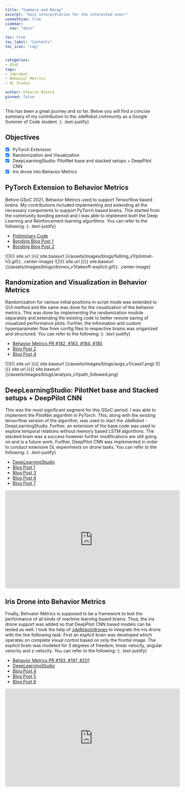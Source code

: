 ```yaml
---
title: "Summary and Recap"
excerpt: "Easy interpretation for the interested ones!"
usemathjax: true
sidebar:
  nav: "docs"

toc: true
toc_label: "Contents"
toc_icon: "cog"


categories:
- GSoC
tags:
- Jderobot
- Behavior Metrics
- DL Studio

author: Utkarsh Mishra
pinned: false
---
```


This has been a great journey and so far. Below you will find a concise summary of my contribution to the JdeRobot community as a Google Summer of Code student.
{: .text-justify}

## Objectives

- [x] PyTorch Extension
- [x] Randomization and Visualization
- [x] DeepLearningStudio: PilotNet base and stacked setups + DeepPilot CNN
- [x] Iris drone into Behavior Metrics

## PyTorch Extension to Behavior Metrics

Before GSoC 2021, Behavior Metrics used to support Tensorflow based brains. My contributions included implementing and extending all the necessary components to support PyTorch based brains. This started from the community bonding period and I was able to implement both the Deep Learning and Reinforcement learning algorithms. You can refer to the following:
{: .text-justify}
- [Preliminary Code](https://github.com/TheRoboticsClub/gsoc2021-Utkarsh_Mishra/tree/community_bonding)
- [Bonding Blog Post 1](https://theroboticsclub.github.io/gsoc2021-Utkarsh_Mishra/gsoc/Community-Bonding-Week-1/)
- [Bonding Blog Post 2](https://theroboticsclub.github.io/gsoc2021-Utkarsh_Mishra/gsoc/Community-Bonding-Week-2/)

![]({{ site.url }}{{ site.baseurl }}/assets/images/blogs/fullimg_v1/pilotnet-h3.gif){: .center-image}
![]({{ site.url }}{{ site.baseurl }}/assets/images/blogs/drones_v1/takeoff-explicit.gif){: .center-image}

## Randomization and Visualization in Behavior Metrics

Randomization for various initial positions in script mode was extended to GUI method and the same was done for the visualization of the behavior metrics. This was done by implementing the randomization module separately and extending the existing code to better remote saving of visualized performance plots. Further, the information and custom hyperparameter flow from config files to respective brains was origanized and structured.   You can refer to the following:
{: .text-justify}
- [Behavior Metrics PR #182, #183, #184, #185](https://github.com/JdeRobot/BehaviorMetrics)
- [Blog Post 2](https://theroboticsclub.github.io/gsoc2021-Utkarsh_Mishra/gsoc/Coding-Period-Week-2/)
- [Blog Post 4](https://theroboticsclub.github.io/gsoc2021-Utkarsh_Mishra/gsoc/Coding-Period-Week-4/)

![]({{ site.url }}{{ site.baseurl }}/assets/images/blogs/augs_v1/case1.png)
![]({{ site.url }}{{ site.baseurl }}/assets/images/blogs/analysis_v1/path_followed.png)

## DeepLearningStudio: PilotNet base and Stacked setups + DeepPilot CNN

This was the most significant segment for this GSoC period. I was able to implement the PilotNet algorithm in PyTorch. This, along with the existing tensorflow version of the algorithm, was used to start the JdeRobot - DeepLearningStudio. Further, an extension of the base code was used to explore temporal relations without memory based LSTM algorithms. The stacked brain was a success however further modifications are still going on and is a future work. Further, DeepPilot CNN was implemented in order to conduct extensive DL experiments on drone tasks. You can refer to the following: 
{: .text-justify}
- [DeepLearningStudio](https://github.com/JdeRobot/DeepLearningStudio/tree/main/Formula1-FollowLine)
- [Blog Post 1](https://theroboticsclub.github.io/gsoc2021-Utkarsh_Mishra/gsoc/Coding-Period-Week-1/)
- [Blog Post 3](https://theroboticsclub.github.io/gsoc2021-Utkarsh_Mishra/gsoc/Coding-Period-Week-3/)
- [Blog Post 6](https://theroboticsclub.github.io/gsoc2021-Utkarsh_Mishra/gsoc/Coding-Period-Week-6/)
- [Blog Post 7](https://theroboticsclub.github.io/gsoc2021-Utkarsh_Mishra/gsoc/Coding-Period-Week-7/)


<iframe width="560" height="315" src="https://www.youtube.com/embed/pbYfdXvtRLo" title="YouTube video player" frameborder="0" allow="accelerometer; autoplay; clipboard-write; encrypted-media; gyroscope; picture-in-picture" allowfullscreen></iframe>


## Iris Drone into Behavior Metrics

Finally, Behvaior Metrics is supposed to be a framework to test the performance of all kinds of machine learning based brains. Thus, the iris drone support was added so that DeepPilot CNN based models can be tested as well. I took the help of [JdeRobot/drones](https://github.com/JdeRobot/drones) to integrate the iris drone with the line folllowing task. First an explicit brain was developed which operates on complete visual control  based on only the frontal image. The explicit brain was modeled for 3 degrees of freedom, linear velocity, angular velocity and z-velocity. You can refer to the following: 
{: .text-justify}
- [Behavior Metrics PR #193, #197, #201](https://github.com/JdeRobot/BehaviorMetrics)
- [DeepLearningStudio](https://github.com/JdeRobot/DeepLearningStudio/tree/main/Drone-FollowLine)
- [Blog Post 4](https://theroboticsclub.github.io/gsoc2021-Utkarsh_Mishra/gsoc/Coding-Period-Week-4/)
- [Blog Post 5](https://theroboticsclub.github.io/gsoc2021-Utkarsh_Mishra/gsoc/Coding-Period-Week-5/)
- [Blog Post 6](https://theroboticsclub.github.io/gsoc2021-Utkarsh_Mishra/gsoc/Coding-Period-Week-6/)

<iframe width="560" height="315" src="https://www.youtube.com/embed/GZs6OIQ_az0" title="YouTube video player" frameborder="0" allow="accelerometer; autoplay; clipboard-write; encrypted-media; gyroscope; picture-in-picture" allowfullscreen></iframe>